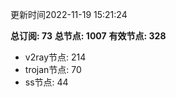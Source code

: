 更新时间2022-11-19 15:21:24

**总订阅: 73**
**总节点: 1007**
**有效节点: 328**
- v2ray节点: 214
- trojan节点: 70
- ss节点: 44
